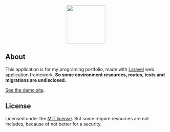 
<p align="center"><img src="https://ikitell.me/icon-192x192.png" width="120px"></p>

## About 

This application is for my programing portfolio, made with [Laravel](https://laravel.com/) web application framework. **So some environment resources, routes, tests and migrations are undisclosed.**

[See the demo site](https://ikitell.me).

## License

Licensed under the [MIT license](https://opensource.org/licenses/MIT). But some require resources are not includes, because of not better for a security.
